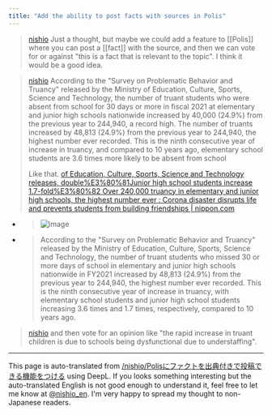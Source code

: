 ```yaml
---
title: "Add the ability to post facts with sources in Polis"
---
```


> [nishio](https://twitter.com/nishio/status/1661281219118612482) Just a thought, but maybe we could add a feature to [[Polis]] where you can post a [[fact]] with the source, and then we can vote for or against "this is a fact that is relevant to the topic". I think it would be a good idea.

> [nishio](https://twitter.com/nishio/status/1661281436865896450) According to the "Survey on Problematic Behavior and Truancy" released by the Ministry of Education, Culture, Sports, Science and Technology, the number of truant students who were absent from school for 30 days or more in fiscal 2021 at elementary and junior high schools nationwide increased by 40,000 (24.9%) from the previous year to 244,940, a record high. The number of truants increased by 48,813 (24.9%) from the previous year to 244,940, the highest number ever recorded. This is the ninth consecutive year of increase in truancy, and compared to 10 years ago, elementary school students are 3.6 times more likely to be absent from school
>
>  Like that.
[of Education, Culture, Sports, Science and Technology releases, double%E3%80%81Junior high school students increase 1.7-fold%E3%80%82 Over 240,000 truancy in elementary and junior high schools, the highest number ever : Corona disaster disrupts life and prevents students from building friendships | nippon.com](https://www.nippon.com/ja/japan-data/h01510/#:~:text=Ministry)
- > ![image](https://gyazo.com/8aea837cc9c4af89df3e113837814ccc/thumb/1000)
- > According to the "Survey on Problematic Behavior and Truancy" released by the Ministry of Education, Culture, Sports, Science and Technology, the number of truant students who missed 30 or more days of school in elementary and junior high schools nationwide in FY2021 increased by 48,813 (24.9%) from the previous year to 244,940, the highest number ever recorded. This is the ninth consecutive year of increase in truancy, with elementary school students and junior high school students increasing 3.6 times and 1.7 times, respectively, compared to 10 years ago.

> [nishio](https://twitter.com/nishio/status/1661281907722579968) and then vote for an opinion like "the rapid increase in truant children is due to schools being dysfunctional due to understaffing".

---
This page is auto-translated from [/nishio/Polisにファクトを出典付きで投稿できる機能をつける](https://scrapbox.io/nishio/Polisにファクトを出典付きで投稿できる機能をつける) using DeepL. If you looks something interesting but the auto-translated English is not good enough to understand it, feel free to let me know at [@nishio_en](https://twitter.com/nishio_en). I'm very happy to spread my thought to non-Japanese readers.